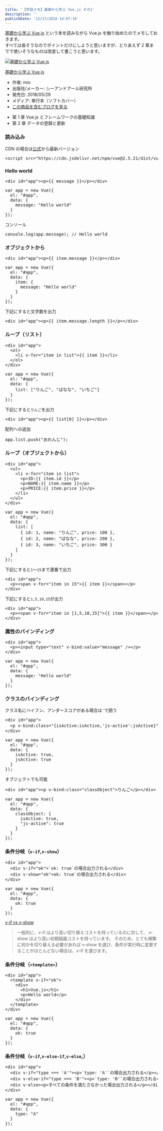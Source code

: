 ```yaml
---
title: '【学習メモ】基礎から学ぶ Vue.js その1'
description: ''
publishDate: '12/17/2018 14:07:16'
---
```


<p><a href="https://cr-vue.mio3io.com/">基礎から学ぶ Vue.js</a> という本を読みながら Vue.js を触り始めたのでメモしておきます。<br/>
すべては長そうなのでポイントだけにしようと思いますが、とりあえず 2 章までで使いそうなものは改変して書こうと思います。</p>

<p><div class="hatena-asin-detail"><a href="http://www.amazon.co.jp/exec/obidos/ASIN/4863542453/hatena-blog-22/"><img src="/images/hatena/20190726111849.jpg" class="hatena-asin-detail-image" alt="基礎から学ぶ Vue.js" title="基礎から学ぶ Vue.js"></a><div class="hatena-asin-detail-info"><p class="hatena-asin-detail-title"><a href="http://www.amazon.co.jp/exec/obidos/ASIN/4863542453/hatena-blog-22/">基礎から学ぶ Vue.js</a></p><ul><li><span class="hatena-asin-detail-label">作者:</span> mio</li><li><span class="hatena-asin-detail-label">出版社/メーカー:</span> シーアンドアール研究所</li><li><span class="hatena-asin-detail-label">発売日:</span> 2018/05/29</li><li><span class="hatena-asin-detail-label">メディア:</span> 単行本（ソフトカバー）</li><li><a href="http://d.hatena.ne.jp/asin/4863542453/hatena-blog-22" target="_blank">この商品を含むブログを見る</a></li></ul></div><div class="hatena-asin-detail-foot"></div></div></p>

<ul>
<li>第 1 章 Vue.js とフレームワークの基礎知識</li>
<li>第 2 章 データの登録と更新</li>
</ul>

<h3>読み込み</h3>

<p>CDN の場合は<a href="https://jp.vuejs.org/v2/guide/installation.html#CDN">公式</a>から最新バージョン</p>

<pre class="code lang-html" data-lang="html" data-unlink><span class="synIdentifier">&lt;</span><span class="synStatement">script</span><span class="synIdentifier"> </span><span class="synType">src</span><span class="synIdentifier">=</span><span class="synConstant">&quot;https://cdn.jsdelivr.net/npm/vue@2.5.21/dist/vue.js&quot;</span><span class="synIdentifier">&gt;&lt;/</span><span class="synStatement">script</span><span class="synIdentifier">&gt;</span>
</pre>

<h3>Hello world</h3>

<pre class="code lang-html" data-lang="html" data-unlink><span class="synIdentifier">&lt;</span><span class="synStatement">div</span><span class="synIdentifier"> </span><span class="synType">id</span><span class="synIdentifier">=</span><span class="synConstant">&quot;app&quot;</span><span class="synIdentifier">&gt;&lt;</span><span class="synStatement">p</span><span class="synIdentifier">&gt;</span>{{ message }}<span class="synIdentifier">&lt;/</span><span class="synStatement">p</span><span class="synIdentifier">&gt;&lt;/</span><span class="synStatement">div</span><span class="synIdentifier">&gt;</span>
</pre>

<pre class="code lang-javascript" data-lang="javascript" data-unlink><span class="synIdentifier">var</span> app = <span class="synStatement">new</span> Vue(<span class="synIdentifier">{</span>
  el: <span class="synConstant">&quot;#app&quot;</span>,
  data: <span class="synIdentifier">{</span>
    message: <span class="synConstant">&quot;Hello world&quot;</span>
  <span class="synIdentifier">}</span>
<span class="synIdentifier">}</span>);
</pre>

<p>コンソール</p>

<pre class="code lang-javascript" data-lang="javascript" data-unlink>console.log(app.message); <span class="synComment">// Hello world</span>
</pre>

<h3>オブジェクトから</h3>

<pre class="code lang-html" data-lang="html" data-unlink><span class="synIdentifier">&lt;</span><span class="synStatement">div</span><span class="synIdentifier"> </span><span class="synType">id</span><span class="synIdentifier">=</span><span class="synConstant">&quot;app&quot;</span><span class="synIdentifier">&gt;&lt;</span><span class="synStatement">p</span><span class="synIdentifier">&gt;</span>{{ item.message }}<span class="synIdentifier">&lt;/</span><span class="synStatement">p</span><span class="synIdentifier">&gt;&lt;/</span><span class="synStatement">div</span><span class="synIdentifier">&gt;</span>
</pre>

<pre class="code lang-javascript" data-lang="javascript" data-unlink><span class="synIdentifier">var</span> app = <span class="synStatement">new</span> Vue(<span class="synIdentifier">{</span>
  el: <span class="synConstant">&quot;#app&quot;</span>,
  data: <span class="synIdentifier">{</span>
    item: <span class="synIdentifier">{</span>
      message: <span class="synConstant">&quot;Hello world&quot;</span>
    <span class="synIdentifier">}</span>
  <span class="synIdentifier">}</span>
<span class="synIdentifier">}</span>);
</pre>

<p>下記にすると文字数を出力</p>

<pre class="code lang-html" data-lang="html" data-unlink><span class="synIdentifier">&lt;</span><span class="synStatement">div</span><span class="synIdentifier"> </span><span class="synType">id</span><span class="synIdentifier">=</span><span class="synConstant">&quot;app&quot;</span><span class="synIdentifier">&gt;&lt;</span><span class="synStatement">p</span><span class="synIdentifier">&gt;</span>{{ item.message.length }}<span class="synIdentifier">&lt;/</span><span class="synStatement">p</span><span class="synIdentifier">&gt;&lt;/</span><span class="synStatement">div</span><span class="synIdentifier">&gt;</span>
</pre>

<h3>ループ（リスト）</h3>

<pre class="code lang-html" data-lang="html" data-unlink><span class="synIdentifier">&lt;</span><span class="synStatement">div</span><span class="synIdentifier"> </span><span class="synType">id</span><span class="synIdentifier">=</span><span class="synConstant">&quot;app&quot;</span><span class="synIdentifier">&gt;</span>
  <span class="synIdentifier">&lt;</span><span class="synStatement">ol</span><span class="synIdentifier">&gt;</span>
    <span class="synIdentifier">&lt;</span><span class="synStatement">li</span><span class="synIdentifier"> v-</span><span class="synType">for</span><span class="synIdentifier">=</span><span class="synConstant">&quot;item in list&quot;</span><span class="synIdentifier">&gt;</span>{{ item }}<span class="synIdentifier">&lt;/</span><span class="synStatement">li</span><span class="synIdentifier">&gt;</span>
  <span class="synIdentifier">&lt;/</span><span class="synStatement">ol</span><span class="synIdentifier">&gt;</span>
<span class="synIdentifier">&lt;/</span><span class="synStatement">div</span><span class="synIdentifier">&gt;</span>
</pre>

<pre class="code lang-javascript" data-lang="javascript" data-unlink><span class="synIdentifier">var</span> app = <span class="synStatement">new</span> Vue(<span class="synIdentifier">{</span>
  el: <span class="synConstant">&quot;#app&quot;</span>,
  data: <span class="synIdentifier">{</span>
    list: <span class="synIdentifier">[</span><span class="synConstant">&quot;りんご&quot;</span>, <span class="synConstant">&quot;ばなな&quot;</span>, <span class="synConstant">&quot;いちご&quot;</span><span class="synIdentifier">]</span>
  <span class="synIdentifier">}</span>
<span class="synIdentifier">}</span>);
</pre>

<p>下記にすると<code>りんご</code>を出力</p>

<pre class="code lang-html" data-lang="html" data-unlink><span class="synIdentifier">&lt;</span><span class="synStatement">div</span><span class="synIdentifier"> </span><span class="synType">id</span><span class="synIdentifier">=</span><span class="synConstant">&quot;app&quot;</span><span class="synIdentifier">&gt;&lt;</span><span class="synStatement">p</span><span class="synIdentifier">&gt;</span>{{ list[0] }}<span class="synIdentifier">&lt;/</span><span class="synStatement">p</span><span class="synIdentifier">&gt;&lt;/</span><span class="synStatement">div</span><span class="synIdentifier">&gt;</span>
</pre>

<p>配列への追加</p>

<pre class="code lang-javascript" data-lang="javascript" data-unlink>app.list.push(<span class="synConstant">&quot;おれんじ&quot;</span>);
</pre>

<h3>ループ（オブジェクトから）</h3>

<pre class="code lang-html" data-lang="html" data-unlink><span class="synIdentifier">&lt;</span><span class="synStatement">div</span><span class="synIdentifier"> </span><span class="synType">id</span><span class="synIdentifier">=</span><span class="synConstant">&quot;app&quot;</span><span class="synIdentifier">&gt;</span>
  <span class="synIdentifier">&lt;</span><span class="synStatement">ul</span><span class="synIdentifier">&gt;</span>
    <span class="synIdentifier">&lt;</span><span class="synStatement">li</span><span class="synIdentifier"> v-</span><span class="synType">for</span><span class="synIdentifier">=</span><span class="synConstant">&quot;item in list&quot;</span><span class="synIdentifier">&gt;</span>
      <span class="synIdentifier">&lt;</span><span class="synStatement">p</span><span class="synIdentifier">&gt;</span>ID:{{ item.id }}<span class="synIdentifier">&lt;/</span><span class="synStatement">p</span><span class="synIdentifier">&gt;</span>
      <span class="synIdentifier">&lt;</span><span class="synStatement">p</span><span class="synIdentifier">&gt;</span>NAME:{{ item.name }}<span class="synIdentifier">&lt;/</span><span class="synStatement">p</span><span class="synIdentifier">&gt;</span>
      <span class="synIdentifier">&lt;</span><span class="synStatement">p</span><span class="synIdentifier">&gt;</span>PRICE:{{ item.price }}<span class="synIdentifier">&lt;/</span><span class="synStatement">p</span><span class="synIdentifier">&gt;</span>
    <span class="synIdentifier">&lt;/</span><span class="synStatement">li</span><span class="synIdentifier">&gt;</span>
  <span class="synIdentifier">&lt;/</span><span class="synStatement">ul</span><span class="synIdentifier">&gt;</span>
<span class="synIdentifier">&lt;/</span><span class="synStatement">div</span><span class="synIdentifier">&gt;</span>
</pre>

<pre class="code lang-javascript" data-lang="javascript" data-unlink><span class="synIdentifier">var</span> app = <span class="synStatement">new</span> Vue(<span class="synIdentifier">{</span>
  el: <span class="synConstant">&quot;#app&quot;</span>,
  data: <span class="synIdentifier">{</span>
    list: <span class="synIdentifier">[</span>
      <span class="synIdentifier">{</span> id: 1, name: <span class="synConstant">&quot;りんご&quot;</span>, price: 100 <span class="synIdentifier">}</span>,
      <span class="synIdentifier">{</span> id: 2, name: <span class="synConstant">&quot;ばなな&quot;</span>, price: 200 <span class="synIdentifier">}</span>,
      <span class="synIdentifier">{</span> id: 3, name: <span class="synConstant">&quot;いちご&quot;</span>, price: 300 <span class="synIdentifier">}</span>
    <span class="synIdentifier">]</span>
  <span class="synIdentifier">}</span>
<span class="synIdentifier">}</span>);
</pre>

<p>下記にすると<code>1</code>〜<code>15</code>まで連番で出力</p>

<pre class="code lang-html" data-lang="html" data-unlink><span class="synIdentifier">&lt;</span><span class="synStatement">div</span><span class="synIdentifier"> </span><span class="synType">id</span><span class="synIdentifier">=</span><span class="synConstant">&quot;app&quot;</span><span class="synIdentifier">&gt;</span>
  <span class="synIdentifier">&lt;</span><span class="synStatement">p</span><span class="synIdentifier">&gt;&lt;</span><span class="synStatement">span</span><span class="synIdentifier"> v-</span><span class="synType">for</span><span class="synIdentifier">=</span><span class="synConstant">&quot;item in 15&quot;</span><span class="synIdentifier">&gt;</span>{{ item }}<span class="synIdentifier">&lt;/</span><span class="synStatement">span</span><span class="synIdentifier">&gt;&lt;/</span><span class="synStatement">p</span><span class="synIdentifier">&gt;</span>
<span class="synIdentifier">&lt;/</span><span class="synStatement">div</span><span class="synIdentifier">&gt;</span>
</pre>

<p>下記にすると<code>1,5,10,15</code>が出力</p>

<pre class="code lang-html" data-lang="html" data-unlink><span class="synIdentifier">&lt;</span><span class="synStatement">div</span><span class="synIdentifier"> </span><span class="synType">id</span><span class="synIdentifier">=</span><span class="synConstant">&quot;app&quot;</span><span class="synIdentifier">&gt;</span>
  <span class="synIdentifier">&lt;</span><span class="synStatement">p</span><span class="synIdentifier">&gt;&lt;</span><span class="synStatement">span</span><span class="synIdentifier"> v-</span><span class="synType">for</span><span class="synIdentifier">=</span><span class="synConstant">&quot;item in [1,5,10,15]&quot;</span><span class="synIdentifier">&gt;</span>{{ item }}<span class="synIdentifier">&lt;/</span><span class="synStatement">span</span><span class="synIdentifier">&gt;&lt;/</span><span class="synStatement">p</span><span class="synIdentifier">&gt;</span>
<span class="synIdentifier">&lt;/</span><span class="synStatement">div</span><span class="synIdentifier">&gt;</span>
</pre>

<h3>属性のバインディング</h3>

<pre class="code lang-html" data-lang="html" data-unlink><span class="synIdentifier">&lt;</span><span class="synStatement">div</span><span class="synIdentifier"> </span><span class="synType">id</span><span class="synIdentifier">=</span><span class="synConstant">&quot;app&quot;</span><span class="synIdentifier">&gt;</span>
  <span class="synIdentifier">&lt;</span><span class="synStatement">p</span><span class="synIdentifier">&gt;&lt;</span><span class="synStatement">input</span><span class="synIdentifier"> </span><span class="synType">type</span><span class="synIdentifier">=</span><span class="synConstant">&quot;text&quot;</span><span class="synIdentifier"> v-bind:</span><span class="synType">value</span><span class="synIdentifier">=</span><span class="synConstant">&quot;message&quot;</span><span class="synIdentifier"> /&gt;&lt;/</span><span class="synStatement">p</span><span class="synIdentifier">&gt;</span>
<span class="synIdentifier">&lt;/</span><span class="synStatement">div</span><span class="synIdentifier">&gt;</span>
</pre>

<pre class="code lang-javascript" data-lang="javascript" data-unlink><span class="synIdentifier">var</span> app = <span class="synStatement">new</span> Vue(<span class="synIdentifier">{</span>
  el: <span class="synConstant">&quot;#app&quot;</span>,
  data: <span class="synIdentifier">{</span>
    message: <span class="synConstant">&quot;Hello world&quot;</span>
  <span class="synIdentifier">}</span>
<span class="synIdentifier">}</span>);
</pre>

<h3>クラスのバインディング</h3>

<p>クラス名にハイフン、アンダースコアがある場合は<code>'</code>で囲う</p>

<pre class="code lang-html" data-lang="html" data-unlink><span class="synIdentifier">&lt;</span><span class="synStatement">div</span><span class="synIdentifier"> </span><span class="synType">id</span><span class="synIdentifier">=</span><span class="synConstant">&quot;app&quot;</span><span class="synIdentifier">&gt;</span>
  <span class="synIdentifier">&lt;</span><span class="synStatement">p</span><span class="synIdentifier"> v-bind:</span><span class="synType">class</span><span class="synIdentifier">=</span><span class="synConstant">&quot;{isActive:isActive,'js-active':jsActive}&quot;</span><span class="synIdentifier">&gt;</span>りんご<span class="synIdentifier">&lt;/</span><span class="synStatement">p</span><span class="synIdentifier">&gt;</span>
<span class="synIdentifier">&lt;/</span><span class="synStatement">div</span><span class="synIdentifier">&gt;</span>
</pre>

<pre class="code lang-javascript" data-lang="javascript" data-unlink><span class="synIdentifier">var</span> app = <span class="synStatement">new</span> Vue(<span class="synIdentifier">{</span>
  el: <span class="synConstant">&quot;#app&quot;</span>,
  data: <span class="synIdentifier">{</span>
    isActive: <span class="synConstant">true</span>,
    jsActive: <span class="synConstant">true</span>
  <span class="synIdentifier">}</span>
<span class="synIdentifier">}</span>);
</pre>

<p>オブジェクトでも可能</p>

<pre class="code lang-html" data-lang="html" data-unlink><span class="synIdentifier">&lt;</span><span class="synStatement">div</span><span class="synIdentifier"> </span><span class="synType">id</span><span class="synIdentifier">=</span><span class="synConstant">&quot;app&quot;</span><span class="synIdentifier">&gt;&lt;</span><span class="synStatement">p</span><span class="synIdentifier"> v-bind:</span><span class="synType">class</span><span class="synIdentifier">=</span><span class="synConstant">&quot;classObject&quot;</span><span class="synIdentifier">&gt;</span>りんご<span class="synIdentifier">&lt;/</span><span class="synStatement">p</span><span class="synIdentifier">&gt;&lt;/</span><span class="synStatement">div</span><span class="synIdentifier">&gt;</span>
</pre>

<pre class="code lang-javascript" data-lang="javascript" data-unlink><span class="synIdentifier">var</span> app = <span class="synStatement">new</span> Vue(<span class="synIdentifier">{</span>
  el: <span class="synConstant">&quot;#app&quot;</span>,
  data: <span class="synIdentifier">{</span>
    classObject: <span class="synIdentifier">{</span>
      isActive: <span class="synConstant">true</span>,
      <span class="synConstant">&quot;js-active&quot;</span>: <span class="synConstant">true</span>
    <span class="synIdentifier">}</span>
  <span class="synIdentifier">}</span>
<span class="synIdentifier">}</span>);
</pre>

<h3>条件分岐（<code>v-if</code>,<code>v-show</code>）</h3>

<pre class="code lang-html" data-lang="html" data-unlink><span class="synIdentifier">&lt;</span><span class="synStatement">div</span><span class="synIdentifier"> </span><span class="synType">id</span><span class="synIdentifier">=</span><span class="synConstant">&quot;app&quot;</span><span class="synIdentifier">&gt;</span>
  <span class="synIdentifier">&lt;</span><span class="synStatement">div</span><span class="synIdentifier"> v-if=</span><span class="synConstant">&quot;ok&quot;</span><span class="synIdentifier">&gt;</span>`ok: true`の場合出力される<span class="synIdentifier">&lt;/</span><span class="synStatement">div</span><span class="synIdentifier">&gt;</span>
  <span class="synIdentifier">&lt;</span><span class="synStatement">div</span><span class="synIdentifier"> v-show=</span><span class="synConstant">&quot;ok&quot;</span><span class="synIdentifier">&gt;</span>ok: true`の場合出力される<span class="synIdentifier">&lt;/</span><span class="synStatement">div</span><span class="synIdentifier">&gt;</span>
<span class="synIdentifier">&lt;/</span><span class="synStatement">div</span><span class="synIdentifier">&gt;</span>
</pre>

<pre class="code lang-javascript" data-lang="javascript" data-unlink><span class="synIdentifier">var</span> app = <span class="synStatement">new</span> Vue(<span class="synIdentifier">{</span>
  el: <span class="synConstant">&quot;#app&quot;</span>,
  data: <span class="synIdentifier">{</span>
    ok: <span class="synConstant">true</span>
  <span class="synIdentifier">}</span>
<span class="synIdentifier">}</span>);
</pre>

<p><a href="https://jp.vuejs.org/v2/guide/conditional.html#v-if-vs-v-show">v-if vs v-show</a></p>

<blockquote><p>一般的に、v-if はより高い切り替えコストを持っているのに対して、 v-show はより高い初期描画コストを持っています。 そのため、とても頻繁に何かを切り替える必要があれば v-show を選び、条件が実行時に変更することがほとんどない場合は、v-if を選びます。</p></blockquote>

<h3>条件分岐（<code>&lt;template&gt;</code>）</h3>

<pre class="code lang-html" data-lang="html" data-unlink><span class="synIdentifier">&lt;</span><span class="synStatement">div</span><span class="synIdentifier"> </span><span class="synType">id</span><span class="synIdentifier">=</span><span class="synConstant">&quot;app&quot;</span><span class="synIdentifier">&gt;</span>
  <span class="synIdentifier">&lt;</span>template<span class="synIdentifier"> v-if=</span><span class="synConstant">&quot;ok&quot;</span><span class="synIdentifier">&gt;</span>
    <span class="synIdentifier">&lt;</span><span class="synStatement">div</span><span class="synIdentifier">&gt;</span>
      <span class="synIdentifier">&lt;</span><span class="synStatement">h1</span><span class="synIdentifier">&gt;</span>Vue.js<span class="synIdentifier">&lt;/</span><span class="synStatement">h1</span><span class="synIdentifier">&gt;</span>
      <span class="synIdentifier">&lt;</span><span class="synStatement">p</span><span class="synIdentifier">&gt;</span>Hello world<span class="synIdentifier">&lt;/</span><span class="synStatement">p</span><span class="synIdentifier">&gt;</span>
    <span class="synIdentifier">&lt;/</span><span class="synStatement">div</span><span class="synIdentifier">&gt;</span>
  <span class="synIdentifier">&lt;/</span>template<span class="synIdentifier">&gt;</span>
<span class="synIdentifier">&lt;/</span><span class="synStatement">div</span><span class="synIdentifier">&gt;</span>
</pre>

<pre class="code lang-javascript" data-lang="javascript" data-unlink><span class="synIdentifier">var</span> app = <span class="synStatement">new</span> Vue(<span class="synIdentifier">{</span>
  el: <span class="synConstant">&quot;#app&quot;</span>,
  data: <span class="synIdentifier">{</span>
    ok: <span class="synConstant">true</span>
  <span class="synIdentifier">}</span>
<span class="synIdentifier">}</span>);
</pre>

<h3>条件分岐（<code>v-if</code>,<code>v-else-if</code>,<code>v-else</code>,）</h3>

<pre class="code lang-html" data-lang="html" data-unlink><span class="synIdentifier">&lt;</span><span class="synStatement">div</span><span class="synIdentifier"> </span><span class="synType">id</span><span class="synIdentifier">=</span><span class="synConstant">&quot;app&quot;</span><span class="synIdentifier">&gt;</span>
  <span class="synIdentifier">&lt;</span><span class="synStatement">div</span><span class="synIdentifier"> v-if=</span><span class="synConstant">&quot;type === 'A'&quot;</span><span class="synIdentifier">&gt;&lt;</span><span class="synStatement">p</span><span class="synIdentifier">&gt;</span>`type: 'A'`の場合出力される<span class="synIdentifier">&lt;/</span><span class="synStatement">p</span><span class="synIdentifier">&gt;&lt;/</span><span class="synStatement">div</span><span class="synIdentifier">&gt;</span>
  <span class="synIdentifier">&lt;</span><span class="synStatement">div</span><span class="synIdentifier"> v-else-if=</span><span class="synConstant">&quot;type === 'B'&quot;</span><span class="synIdentifier">&gt;&lt;</span><span class="synStatement">p</span><span class="synIdentifier">&gt;</span>`type: 'B'`の場合出力される<span class="synIdentifier">&lt;/</span><span class="synStatement">p</span><span class="synIdentifier">&gt;&lt;/</span><span class="synStatement">div</span><span class="synIdentifier">&gt;</span>
  <span class="synIdentifier">&lt;</span><span class="synStatement">div</span><span class="synIdentifier"> v-else&gt;&lt;</span><span class="synStatement">p</span><span class="synIdentifier">&gt;</span>すべての条件を満たさなかった場合出力される<span class="synIdentifier">&lt;/</span><span class="synStatement">p</span><span class="synIdentifier">&gt;&lt;/</span><span class="synStatement">div</span><span class="synIdentifier">&gt;</span>
<span class="synIdentifier">&lt;/</span><span class="synStatement">div</span><span class="synIdentifier">&gt;</span>
</pre>

<pre class="code lang-javascript" data-lang="javascript" data-unlink><span class="synIdentifier">var</span> app = <span class="synStatement">new</span> Vue(<span class="synIdentifier">{</span>
  el: <span class="synConstant">&quot;#app&quot;</span>,
  data: <span class="synIdentifier">{</span>
    type: <span class="synConstant">&quot;A&quot;</span>
  <span class="synIdentifier">}</span>
<span class="synIdentifier">}</span>);
</pre>
